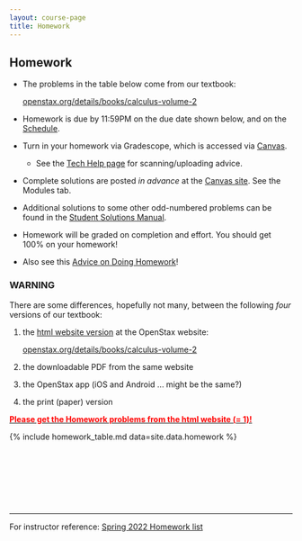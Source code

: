 ```yaml
---
layout: course-page
title: Homework
---
```


## Homework

  * The problems in the table below come from our textbook:

    [openstax.org/details/books/calculus-volume-2](https://openstax.org/details/books/calculus-volume-2)

  * Homework is due by 11:59PM on the due date shown below, and on the [Schedule](assets/general/schedule.pdf).
  * Turn in your homework via Gradescope, which is accessed via [Canvas](https://canvas.alaska.edu/courses/9933).
    * See the [Tech Help page](techHelp.html) for scanning/uploading advice.
  * Complete solutions are posted _in advance_ at the [Canvas site](https://canvas.alaska.edu/courses/9933).  See the Modules tab.
  * Additional solutions to some other odd-numbered problems can be found in the [Student Solutions Manual](https://openstax.org/details/books/calculus-volume-2?Student%20resources).
  * Homework will be graded on completion and effort.  You should get 100% on your homework!
  * Also see this [Advice on Doing Homework](hw-advice.html)!

### WARNING

There are some differences, hopefully not many, between the following *four* versions of our textbook:
  1. the [html website version](https://openstax.org/details/books/calculus-volume-2) at the OpenStax website:

      [openstax.org/details/books/calculus-volume-2](https://openstax.org/details/books/calculus-volume-2)

  2. the downloadable PDF from the same website
  3. the OpenStax app (iOS and Android ... might be the same?)
  4. the print (paper) version

[<span style="font-weight: bold; color: red;">Please get the Homework problems from the html website (= 1)!</span>](https://openstax.org/details/books/calculus-volume-2)

{% include homework_table.md  data=site.data.homework %}

<div style="padding-bottom: 100px"></div>

---
For instructor reference: [Spring 2022 Homework list](homeworkS22.html)

